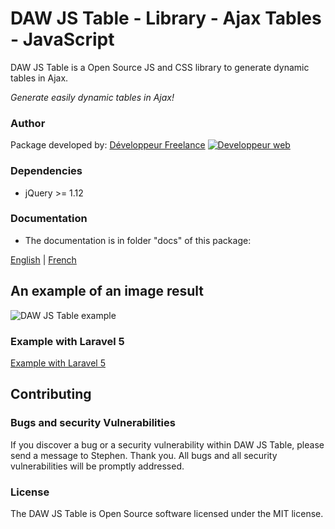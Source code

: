 # DAW JS Table - Library - Ajax Tables - JavaScript

DAW JS Table is a Open Source JS and CSS library to generate dynamic tables in Ajax.

*Generate easily dynamic tables in Ajax!*




### Author

Package developed by:
[Développeur Freelance](https://www.devandweb.fr)
[![Developpeur web](https://www.devandweb.fr/medias/app/website/developpeur-web.png)](https://www.devandweb.fr)




### Dependencies

* jQuery >= 1.12




### Documentation

* The documentation is in folder "docs" of this package:

[English](https://github.com/stephweb/daw-js-table/blob/master/docs/en/doc.md)
|
[French](https://github.com/stephweb/daw-js-table/blob/master/docs/fr/doc.md)






## An example of an image result

![DAW JS Table example](https://www.devandweb.fr/medias/images/packages/daw-js-table-example.png)






### Example with Laravel 5

[Example with Laravel 5](https://github.com/stephweb/daw-js-table-with-laravel5-framework)






## Contributing

### Bugs and security Vulnerabilities

If you discover a bug or a security vulnerability within DAW JS Table, please send a message to Stephen. Thank you.
All bugs and all security vulnerabilities will be promptly addressed.




### License

The DAW JS Table is Open Source software licensed under the MIT license.
